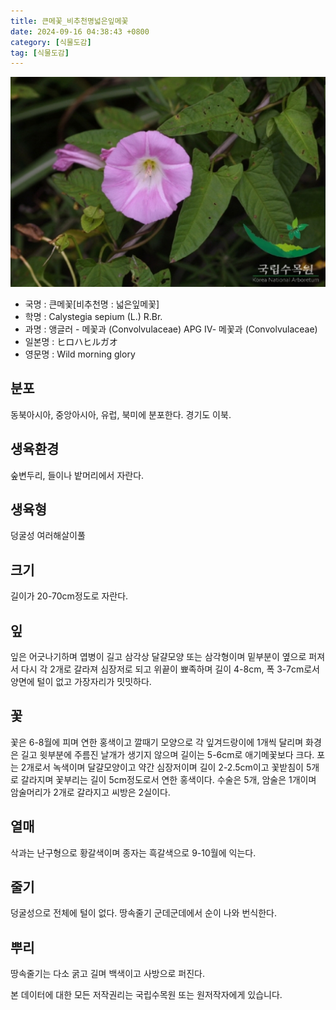 ```yaml
---
title: 큰메꽃_비추천명넓은잎메꽃
date: 2024-09-16 04:38:43 +0800
category: [식물도감]
tag: [식물도감]
---
```




![큰메꽃[비추천명 : 넓은잎메꽃]](/assets/img/fileUpload/plants/basic/Convolvulaceae/Calystegia/2424/1_th2.JPG)
- 국명 : 큰메꽃[비추천명 : 넓은잎메꽃]
- 학명 : Calystegia sepium (L.) R.Br.
- 과명 : 앵글러 - 메꽃과 (Convolvulaceae) APG Ⅳ- 메꽃과 (Convolvulaceae)
- 일본명 : ヒロハヒルガオ
- 영문명 : Wild morning glory


## 분포
동북아시아, 중앙아시아, 유럽, 북미에 분포한다.
경기도 이북.
## 생육환경
숲변두리, 들이나 밭머리에서 자란다.
## 생육형
덩굴성 여러해살이풀
## 크기
길이가 20-70cm정도로 자란다.
## 잎
잎은 어긋나기하며 엽병이 길고 삼각상 달걀모양 또는 삼각형이며 밑부분이 옆으로 퍼져서 다시 각 2개로 갈라져 심장저로 되고 위끝이 뾰족하며 길이 4-8cm, 폭 3-7cm로서 양면에 털이 없고 가장자리가 밋밋하다.
## 꽃
꽃은 6-8월에 피며 연한 홍색이고 깔때기 모양으로 각 잎겨드랑이에 1개씩 달리며 화경은 길고 윗부분에 주름진 날개가 생기지 않으며 길이는 5-6cm로 애기메꽃보다 크다. 포는 2개로서 녹색이며 달걀모양이고 약간 심장저이며 길이 2-2.5cm이고 꽃받침이 5개로 갈라지며 꽃부리는 길이 5cm정도로서 연한 홍색이다. 수술은 5개, 암술은 1개이며 암술머리가 2개로 갈라지고 씨방은 2실이다.
## 열매
삭과는 난구형으로 황갈색이며 종자는 흑갈색으로 9-10월에 익는다.
## 줄기
덩굴성으로 전체에 털이 없다. 땅속줄기 군데군데에서 순이 나와 번식한다.
## 뿌리
땅속줄기는 다소 굵고 길며 백색이고 사방으로 퍼진다.






본 데이터에 대한 모든 저작권리는 국립수목원 또는 원저작자에게 있습니다.
